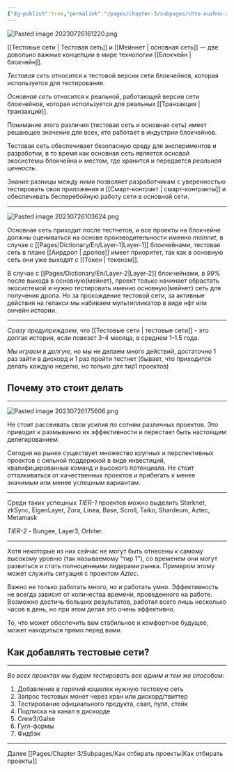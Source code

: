 ```yaml
---
{"dg-publish":true,"permalink":"/pages/chapter-3/subpages/chto-nuzhno-znat-o-testnetah/"}
---
```



![Pasted image 20230726161220.png]()

[[Тестовые сети \| Тестовая сеть]] и [[Мейннет \| основная сеть]] — две довольно важные концепции в мире технологии [[Блокчейн \| блокчейн]].

_Тестовая сеть_ относится к тестовой версии сети блокчейнов, которая используется для тестирования.

_Основная сеть_ относится к реальной, работающей версии сети блокчейнов, которая используется для реальных [[Транзакция \| транзакций]].

Понимание этого различия (тестовая сеть и основная сеть) имеет решающее значение для всех, кто работает в индустрии блокчейнов.

Тестовая сеть обеспечивает безопасную среду для экспериментов и разработки, в то время как основная сеть является основой экосистемы блокчейна и местом, где хранится и передается _реальная ценность_.

Знание разницы между ними позволяет разработчикам с уверенностью тестировать свои приложения и [[Смарт-контракт \| смарт-контракты]] и обеспечивать бесперебойную работу сети в основной сети.

---

![Pasted image 20230726103624.png]()

Основная сеть приходит после тестнетов, и все проекты на блокчейне должны оцениваться на основе производительности именно _mainnet_, в случае с [[Pages/Dictionary/En/Layer-1\|Layer-1]] блокчейнами, тестовая сеть в плане [[Аирдроп \| дропов]] имеет приоритет, так как в основную сеть они уже выходят с [[Токен \| токеном]].

В случае с [[Pages/Dictionary/En/Layer-2\|Layer-2]] блокчейнами, в _99%_ после выхода в основную(мейнет), проект только начинает обрастать экосистемой и нужно тестировать именно основную(мейнет) сеть для получения дропа. Но за прохождение тестовой сети, за активные действия на гелакси мы набиваем мультипликатор в виде нфт или ончейн истории.

---

_Сразу предупреждаем_, что [[Тестовые сети \| тестовые сети]] - это долгая история, если повезет 3-4 месяца, в среднем 1-1.5 года.

_Мы играем в долгую_, но мы не делаем много действий, достаточно 1 раз зайти в дискорд и 1 раз пройти тестнет (бывает, что приходится делать каждую неделю, но только для тир1 проектов)

## Почему это стоит делать
---

![Pasted image 20230726175606.png]()

Не стоит рассеивать свои усилия по сотням различных проектов. Это приводит к размыванию их эффективности и перестает быть настоящим делегированием.

Сегодня на рынке существует множество крупных и перспективных проектов с сильной поддержкой в виде инвестиций, квалифицированных команд и высокого потенциала. Не стоит отталкиваться от качественных проектов и прибегать к менее значимым или менее успешным вариантам.

---

Среди таких успешных _TIER-1_ проектов можно выделить Starknet, zkSync, EigenLayer, Zora, Linea, Base, Scroll, Taiko, Shardeum, Aztec, Metamask

_TIER-2_ - Bungee, Layer3, Orbiter.

---

Хотя некоторые из них сейчас не могут быть отнесены к самому высокому уровню (так называемому "тир 1"), со временем они могут развиться и стать полноценными лидерами рынка. Примером этому может служить ситуация с проектом _Aztec_.

Важно не только работать много, но и работать умно. Эффективность не всегда зависит от количества времени, проведенного на работе. Возможно достичь больших результатов, работая всего лишь несколько часов в день, но при этом делая это очень эффективно.

То, что может обеспечить вам стабильное и комфортное будущее, может находиться прямо перед вами.

## Как добавлять тестовые сети?
---

_Во всех проектах мы будем тестировать все одним и тем же способом:_

1. Добавление в горячий кошелек нужную тестовую сеть
2. Запрос тестовых монет через кран или дискорд/твиттер
3. Тестирование официального продукта, свап, пулл, стейк
4. Подписка на канал в дискорде
5. Crew3/Galxe
6. Гугл-формы
7. Фидбэк

---

Далее [[Pages/Chapter 3/Subpages/Как отбирать проекты\|Как отбирать проекты]]
